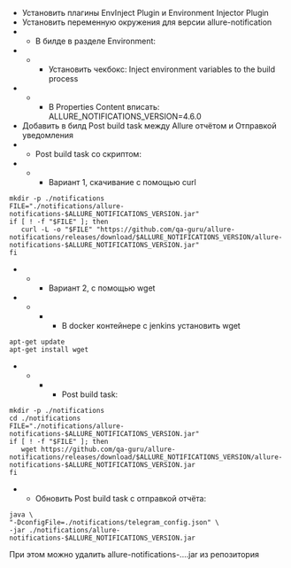 - Установить плагины EnvInject Plugin и Environment Injector Plugin
- Установить переменную окружения для версии allure-notification
- - В билде в разделе Environment:
- - - Установить чекбокс: Inject environment variables to the build process
- - - В Properties Content вписать: ALLURE_NOTIFICATIONS_VERSION=4.6.0
- Добавить в билд Post build task между Allure отчётом и Отправкой уведомления
- - Post build task со скриптом:
- - - Вариант 1, скачивание с помощью curl
```
mkdir -p ./notifications
FILE="./notifications/allure-notifications-$ALLURE_NOTIFICATIONS_VERSION.jar"
if [ ! -f "$FILE" ]; then
   curl -L -o "$FILE" "https://github.com/qa-guru/allure-notifications/releases/download/$ALLURE_NOTIFICATIONS_VERSION/allure-notifications-$ALLURE_NOTIFICATIONS_VERSION.jar"
fi
```
- - - Вариант 2, с помощью wget
- - - - В docker контейнере с jenkins установить wget
```
apt-get update
apt-get install wget
```
- - - - Post build task:
```
mkdir -p ./notifications
cd ./notifications
FILE="./notifications/allure-notifications-$ALLURE_NOTIFICATIONS_VERSION.jar"
if [ ! -f "$FILE" ]; then
   wget https://github.com/qa-guru/allure-notifications/releases/download/$ALLURE_NOTIFICATIONS_VERSION/allure-notifications-$ALLURE_NOTIFICATIONS_VERSION.jar
fi
```
- - Обновить Post build task с отправкой отчёта:
```
java \
"-DconfigFile=./notifications/telegram_config.json" \
-jar ./notifications/allure-notifications-$ALLURE_NOTIFICATIONS_VERSION.jar
```
При этом можно удалить allure-notifications-....jar из репозитория